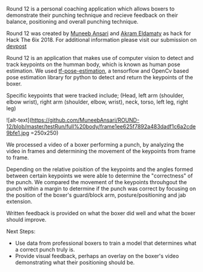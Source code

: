 Round 12 is a personal coaching application which allows boxers to demonstrate their punching technique and recieve feedback on their balance, positioning and overall punching technique.

Round 12 was created by [Muneeb Ansari](https://github.com/MuneebAnsari) and [Akram Eldamaty](https://github.com/AkramEld) as hack for Hack The 6ix 2018. For additional information please visit our submission on [devpost](https://devpost.com/software/hackthe6ix-g28jop)

Round 12 is an application that makes use of computer vision to detect and track keypoints on the humman body, which is known as human pose estimation. We used [tf-pose-estimation](https://github.com/ildoonet/tf-pose-estimation), a tensorflow and OpenCv based pose estimation library for python to detect and return the keypoints of the boxer.

Specific keypoints that were tracked include; (Head, left arm (shoulder, elbow wrist), right arm (shoulder, elbow, wrist), neck, torso, left leg, right leg)

![alt-text](https://github.com/MuneebAnsari/ROUND-12/blob/master/testRun/full%20body/frame1ee625f7892a483dadf1c6a2cde9bfe1.jpg =250x250)

We processed a video of a boxer performing a punch, by analyzing the video in frames and determining the movement of the keypoints from frame to frame.

Depending on the relative poisition of the keypoints and the angles formed between certain keypoints we were able to determine the "correctness" of the punch. We compared the movement of the keypoints throuhgout the punch within a margin to determine if the punch was correct by focusing on the position of the boxer's guard/block arm, posture/positioning and jab extension.

Written feedback is provided on what the boxer did well and what the boxer should improve.


Next Steps: 
- Use data from professional boxers to train a model that determines what a correct punch truly is.
- Provide visual feedback, perhaps an overlay on the boxer's video demonstrating what their positioning should be.
